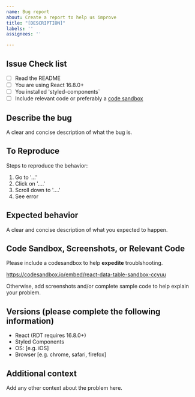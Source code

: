 ```yaml
---
name: Bug report
about: Create a report to help us improve
title: "[DESCRIPTION]"
labels: ''
assignees: ''

---
```


## Issue Check list
- [ ] Read the README
- [ ] You are using React 16.8.0+
- [ ] You installed 'styled-components`
- [ ] Include relevant code or preferably a [code sandbox](https://codesandbox.io/embed/react-data-table-sandbox-ccyuu
)

## Describe the bug
A clear and concise description of what the bug is.

## To Reproduce
Steps to reproduce the behavior:
1. Go to '...'
2. Click on '....'
3. Scroll down to '....'
4. See error

## Expected behavior
A clear and concise description of what you expected to happen.

## Code Sandbox, Screenshots, or Relevant Code
Please include a codesandbox to help **expedite** troublshooting.

https://codesandbox.io/embed/react-data-table-sandbox-ccyuu

Otherwise, add screenshots and/or complete sample code to help explain your problem.

## Versions (please complete the following information)
 - React (RDT requires 16.8.0+)
 - Styled Components
 - OS: [e.g. iOS]
 - Browser [e.g. chrome, safari, firefox]

## Additional context
Add any other context about the problem here.

